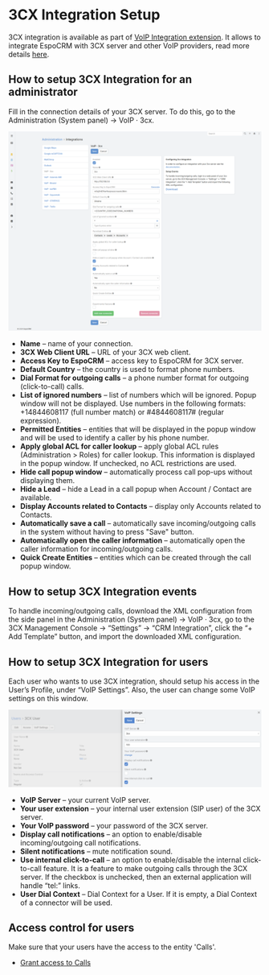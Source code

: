 # 3CX Integration Setup

3CX integration is available as part of [VoIP Integration extension](https://www.espocrm.com/extensions/voip-integration/). It allows to integrate EspoCRM with 3CX server and other VoIP providers, read more details [here](https://www.espocrm.com/features/3cx-integration/).

## How to setup 3CX Integration for an administrator

Fill in the connection details of your 3CX server. To do this, go to the Administration (System panel) -> VoIP · 3cx.

![3CX integration config](../../_static/images/extensions/voip-integration/3cx-admin-setup.png)

* **Name** – name of your connection.
* **3CX Web Client URL** – URL of your 3CX web client.
* **Access Key to EspoCRM** – access key to EspoCRM for 3CX server.
* **Default Country** – the country is used to format phone numbers.
* **Dial Format for outgoing calls** – a phone number format for outgoing (click-to-call) calls.
* **List of ignored numbers** – list of numbers which will be ignored. Popup window will not be displayed. Use numbers in the following formats: +14844608117 (full number match) or #4844608117# (regular expression).
* **Permitted Entities** – entities that will be displayed in the popup window and will be used to identify a caller by his phone number.
* **Apply global ACL for caller lookup** – apply global ACL rules (Administration > Roles) for caller lookup. This information is displayed in the popup window. If unchecked, no ACL restrictions are used.
* **Hide call popup window** – automatically process call pop-ups without displaying them.
* **Hide a Lead** – hide a Lead in a call popup when Account / Contact are available.
* **Display Accounts related to Contacts** – display only Accounts related to Contacts.
* **Automatically save a call** – automatically save incoming/outgoing calls in the system without having to press "Save" button.
* **Automatically open the caller information** – automatically open the caller information for incoming/outgoing calls.
* **Quick Create Entities** – entities which can be created through the call popup window.

## How to setup 3CX Integration events

To handle incoming/outgoing calls, download the XML configuration from the side panel in the Administration (System panel) -> VoIP · 3cx, go to the 3CX Management Console -> “Settings” -> “CRM Integration”, click the “+ Add Template” button, and import the downloaded XML configuration.

## How to setup 3CX Integration for users

Each user who wants to use 3CX integration, should setup his access in the User’s Profile, under “VoIP Settings”. Also, the user can change some VoIP settings on this window.

![VoIP settings](../../_static/images/extensions/voip-integration/3cx-user-settings.png)

* **VoIP Server** – your current VoIP server.
* **Your user extension** – your internal user extension (SIP user) of the 3CX server.
* **Your VoIP password** – your password of the 3CX server.
* **Display call notifications** – an option to enable/disable incoming/outgoing call notifications.
* **Silent notifications** – mute notification sound.
* **Use internal click-to-call** – an option to enable/disable the internal click-to-call feature. It is a feature to make outgoing calls through the 3CX server. If the checkbox is unchecked, then an external application will handle “tel:” links.
* **User Dial Context** – Dial Context for a User. If it is empty, a Dial Context of a connector will be used.

## Access control for users

Make sure that your users have the access to the entity 'Calls'.

* [Grant access to Calls](customization.md#grant-access-to-calls)
